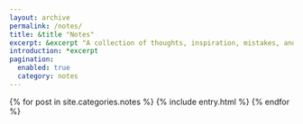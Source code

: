 ```yaml
---
layout: archive
permalink: /notes/
title: &title "Notes"
excerpt: &excerpt "A collection of thoughts, inspiration, mistakes, and other long-form minutia I've written. For smaller, more regular tidbits --- peruse the [notes section](/notes/)."
introduction: *excerpt
pagination: 
  enabled: true
  category: notes
---
```


{% for post in site.categories.notes %}
  {% include entry.html %}
{% endfor %}
